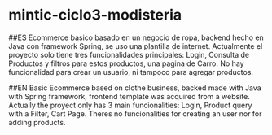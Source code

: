 # mintic-ciclo3-modisteria
##ES
Ecommerce basico basado en un negocio de ropa, backend hecho en Java con framework Spring, se uso una plantilla de internet. Actualmente el proyecto
solo tiene tres funcionalidades principales: Login, Consulta de Productos y filtros para estos productos, una pagina de Carro. No hay funcionalidad para
crear un usuario, ni tampoco para agregar productos.

##EN 
Basic Ecommerce based on clothe business, backed made with Java with Spring framework, frontend template was acquired from a website. Actually the proyect
only has 3 main funcionalities: Login, Product query with a Filter, Cart Page. Theres no funcionalities for creating an user nor for adding products.
